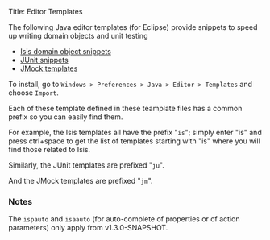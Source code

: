 Title: Editor Templates

The following Java editor templates (for Eclipse) provide snippets to speed up writing domain objects and unit testing

  - [Isis domain object snippets](resources/isis-templates.xml)
  - [JUnit snippets](resources/junit4-templates.xml)
  - [JMock templates](resources/jmock2-templates.xml)


To install, go to `Windows > Preferences > Java > Editor > Templates` and choose `Import`.

Each of these template defined in these teamplate files has a common prefix so you can easily find them.

For example, the Isis templates all have the prefix "`is`"; simply enter "is" and press ctrl+space to get the list of templates starting with "is" where you will find those related to Isis.

Similarly, the JUnit templates are prefixed "`ju`".

And the JMock templates are prefixed "`jm`".


### Notes

The `ispauto` and `isaauto` (for auto-complete of properties or of action parameters) only apply from v1.3.0-SNAPSHOT.